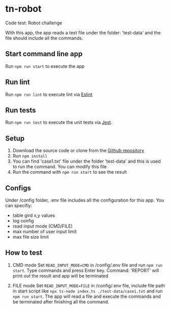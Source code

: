 # tn-robot

Code test: Robot challenge

With this app, the app reads a text file under the folder: 'test-data' and the file should include all the commands.

## Start command line app

Run `npm run start` to execute the app

## Run lint

Run `npm run lint` to execute lint via [Eslint](https://eslint.org/)

## Run tests

Run `npm run test` to execute the unit tests via [Jest](https://jestjs.io/).


## Setup
1. Download the source code or clone from the [Github repository](https://github.com/teppei-mcbi/tn-robot)
2. Run `npm install`
3. You can find 'case1.txt' file under the folder 'test-data' and this is used to run the command. You can modify this file
4. Run the command with `npm run start` to see the result

## Configs
Under /config folder, .env file includes all the configuration for this app. You can specifiy:
- table gird x,y values
- log config
- read input mode (CMD/FILE)
- max number of user input limit
- max file size limit

## How to test
1. CMD mode
Set `READ_INPUT_MODE=CMD` in /config/.env file and run `npm run start`. Type commands and press Enter key. Command: 'REPORT' will print out the result and app will be terminated

2. FILE mode
Set `READ_INPUT_MODE=FILE` in /config/.env file, include file path in start script like `npx ts-node index.ts ./test-data/case1.txt` and run `npm run start`. The app will read a file and execute the commands and be terminated after finishing all the command.